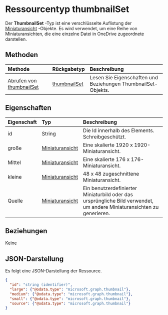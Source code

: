# <a name="thumbnailset-resource-type"></a>Ressourcentyp thumbnailSet

Der **ThumbnailSet** -Typ ist eine verschlüsselte Auflistung der [Miniaturansicht](thumbnail.md) -Objekte. Es wird verwendet, um eine Reihe von Miniaturansichten, die eine einzelne Datei in OneDrive zugeordnete darstellen.


## <a name="methods"></a>Methoden

| Methode                                         | Rückgabetyp                     | Beschreibung                                               |
|:-----------------------------------------------|:--------------------------------|:----------------------------------------------------------|
| [Abrufen von thumbnailSet](../api/thumbnailset_get.md) | [thumbnailSet](thumbnailset.md) | Lesen Sie Eigenschaften und Beziehungen ThumbnailSet-Objekts. |



## <a name="properties"></a>Eigenschaften

| Eigenschaft | Typ                      | Beschreibung                                                                       |
|:---------|:--------------------------|:----------------------------------------------------------------------------------|
| id       | String                    | Die Id innerhalb des Elements. Schreibgeschützt.                                                |
| große    | [Miniaturansicht](thumbnail.md) | Eine skalierte 1920 x 1920-Miniaturansicht.                                                     |
| Mittel   | [Miniaturansicht](thumbnail.md) | Eine skalierte 176 x 176-Miniaturansicht.                                                       |
| kleine    | [Miniaturansicht](thumbnail.md) | 48 x 48 zugeschnittene Miniaturansicht.                                                        |
| Quelle   | [Miniaturansicht](thumbnail.md) | Ein benutzerdefinierter Miniaturbild oder das ursprüngliche Bild verwendet, um andere Miniaturansichten zu generieren. |

## <a name="relationships"></a>Beziehungen
Keine

## <a name="json-representation"></a>JSON-Darstellung

Es folgt eine JSON-Darstellung der Ressource.

<!-- {
  "blockType": "resource",
  "optionalProperties": [
    "source"
  ],
  "keyProperty": "id",
  "@odata.type": "microsoft.graph.thumbnailSet"
}-->
```json
{
  "id": "string (identifier)",
  "large": {"@odata.type": "microsoft.graph.thumbnail"},
  "medium": {"@odata.type": "microsoft.graph.thumbnail"},
  "small": {"@odata.type": "microsoft.graph.thumbnail"},
  "source": {"@odata.type": "microsoft.graph.thumbnail"}
}

```

<!-- uuid: 8fcb5dbc-d5aa-4681-8e31-b001d5168d79
2015-10-25 14:57:30 UTC -->
<!-- {
  "type": "#page.annotation",
  "description": "thumbnailSet resource",
  "keywords": "",
  "section": "documentation",
  "tocPath": ""
}-->
